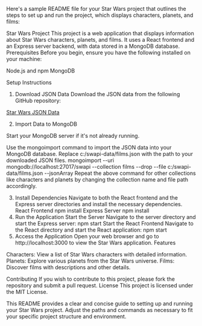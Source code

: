 Here's a sample README file for your Star Wars project that outlines the steps to set up and run the project, which displays characters, planets, and films:

Star Wars Project
This project is a web application that displays information about Star Wars characters, planets, and films. It uses a React frontend and an Express server backend, with data stored in a MongoDB database.
Prerequisites
Before you begin, ensure you have the following installed on your machine:

Node.js and npm
MongoDB

Setup Instructions
1. Download JSON Data
Download the JSON data from the following GitHub repository:

[Star Wars JSON Data](https://github.com/olaekdahl/swapi/tree/master/json-data)

2. Import Data to MongoDB


Start your MongoDB server if it's not already running.


Use the mongoimport command to import the JSON data into your MongoDB database. Replace c:/swapi-data/films.json with the path to your downloaded JSON files.
mongoimport --uri mongodb://localhost:27017/swapi --collection films --drop --file c:/swapi-data/films.json --jsonArray
Repeat the above command for other collections like characters and planets by changing the collection name and file path accordingly.


3. Install Dependencies
Navigate to both the React frontend and the Express server directories and install the necessary dependencies.
React Frontend
npm install
Express Server
npm install
4. Run the Application
Start the Server
Navigate to the server directory and start the Express server:
npm start
Start the React Frontend
Navigate to the React directory and start the React application:
npm start
5. Access the Application
Open your web browser and go to http://localhost:3000 to view the Star Wars application.
Features

Characters: View a list of Star Wars characters with detailed information.
Planets: Explore various planets from the Star Wars universe.
Films: Discover films with descriptions and other details.

Contributing
If you wish to contribute to this project, please fork the repository and submit a pull request.
License
This project is licensed under the MIT License.

This README provides a clear and concise guide to setting up and running your Star Wars project. Adjust the paths and commands as necessary to fit your specific project structure and environment.
